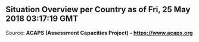 ## Situation Overview per Country as of Fri, 25 May 2018 03:17:19 GMT

Source: **ACAPS (Assessment Capacities Project) - https://www.acaps.org**